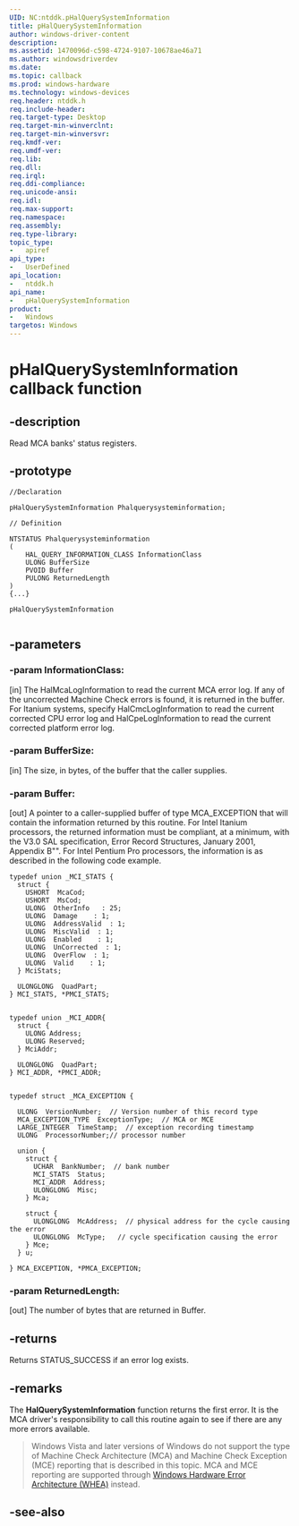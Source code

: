 ```yaml
---
UID: NC:ntddk.pHalQuerySystemInformation
title: pHalQuerySystemInformation
author: windows-driver-content
description: 
ms.assetid: 1470096d-c598-4724-9107-10678ae46a71
ms.author: windowsdriverdev
ms.date: 
ms.topic: callback
ms.prod: windows-hardware
ms.technology: windows-devices
req.header: ntddk.h
req.include-header:
req.target-type: Desktop
req.target-min-winverclnt:
req.target-min-winversvr:
req.kmdf-ver:
req.umdf-ver:
req.lib:
req.dll:
req.irql: 
req.ddi-compliance:
req.unicode-ansi:
req.idl:
req.max-support:
req.namespace:
req.assembly:
req.type-library: 
topic_type: 
-	apiref
api_type: 
-	UserDefined
api_location: 
-	ntddk.h
api_name: 
-	pHalQuerySystemInformation
product:
-	Windows
targetos: Windows
---
```


# pHalQuerySystemInformation callback function

## -description

Read MCA banks' status registers. 

## -prototype

```
//Declaration

pHalQuerySystemInformation Phalquerysysteminformation; 

// Definition

NTSTATUS Phalquerysysteminformation 
(
	HAL_QUERY_INFORMATION_CLASS InformationClass
	ULONG BufferSize
	PVOID Buffer
	PULONG ReturnedLength
)
{...}

pHalQuerySystemInformation 


```

## -parameters

### -param InformationClass: 
[in] The HalMcaLogInformation to read the current MCA error log. If any of the uncorrected Machine Check errors is found, it is returned in the buffer. For Itanium systems, specify HalCmcLogInformation to read the current corrected CPU error log and HalCpeLogInformation to read the current corrected platform error log.
### -param BufferSize: 
[in] The size, in bytes, of the buffer that the caller supplies.
### -param Buffer: 
[out] A pointer to a caller-supplied buffer of type MCA_EXCEPTION that will contain the information returned by this routine. For Intel Itanium processors, the returned information must be compliant, at a minimum, with the V3.0 SAL specification, Error Record Structures, January 2001, Appendix B"". For Intel Pentium Pro processors, the information is as described in the following code example.
```
typedef union _MCI_STATS {
  struct {
    USHORT  McaCod;
    USHORT  MsCod;
    ULONG  OtherInfo   : 25;
    ULONG  Damage    : 1;
    ULONG  AddressValid  : 1;
    ULONG  MiscValid  : 1;
    ULONG  Enabled    : 1;
    ULONG  UnCorrected  : 1;
    ULONG  OverFlow  : 1;
    ULONG  Valid    : 1;
  } MciStats;

  ULONGLONG  QuadPart;
} MCI_STATS, *PMCI_STATS;


typedef union _MCI_ADDR{
  struct {
    ULONG Address;
    ULONG Reserved;
  } MciAddr;

  ULONGLONG  QuadPart;
} MCI_ADDR, *PMCI_ADDR;


typedef struct _MCA_EXCEPTION {

  ULONG  VersionNumber;  // Version number of this record type
  MCA_EXCEPTION_TYPE  ExceptionType;  // MCA or MCE
  LARGE_INTEGER  TimeStamp;  // exception recording timestamp
  ULONG  ProcessorNumber;// processor number

  union {
    struct {
      UCHAR  BankNumber;  // bank number
      MCI_STATS  Status;  
      MCI_ADDR  Address;
      ULONGLONG  Misc;
    } Mca;

    struct {
      ULONGLONG  McAddress;  // physical address for the cycle causing the error
      ULONGLONG  McType;   // cycle specification causing the error
    } Mce;
  } u;

} MCA_EXCEPTION, *PMCA_EXCEPTION;
```

### -param ReturnedLength: 
[out] The number of bytes that are returned in Buffer.


## -returns

Returns STATUS_SUCCESS if an error log exists.

## -remarks

The **HalQuerySystemInformation** function returns the first error. It is the MCA driver's responsibility to call this routine again to see if there are any more errors available.
>Windows Vista and later versions of Windows do not support the type of Machine Check Architecture (MCA) and Machine Check Exception (MCE) reporting that is described in this topic. MCA and MCE reporting are supported through [Windows Hardware Error Architecture (WHEA)](https://msdn.microsoft.com/en-us/library/Ff559509) instead.


## -see-also